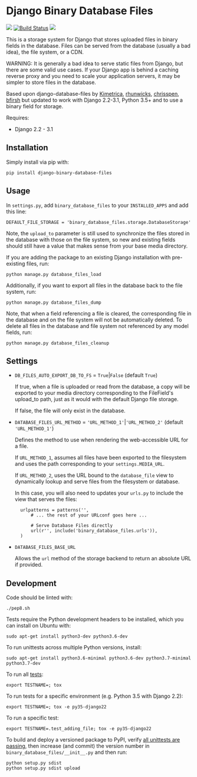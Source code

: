 Django Binary Database Files
============================

[![](https://img.shields.io/pypi/v/django-binary-database-files.svg)](https://pypi.python.org/pypi/django-binary-database-files) [![Build Status](https://img.shields.io/travis/kimetrica/django-binary-database-files.svg?branch=master)](https://travis-ci.org/kimetrica/django-binary-database-files/) [![](https://pyup.io/repos/github/kimetrica/django-binary-database-files/shield.svg)](https://pyup.io/repos/github/kimetrica/django-binary-database-files)

This is a storage system for Django that stores uploaded
files in binary fields in the database. Files can be served from the database
(usually a bad idea), the file system, or a CDN.

WARNING: It is generally a bad idea to serve static files from Django,
but there are some valid use cases. If your Django app is behind a caching
reverse proxy and you need to scale your application servers, it may be
simpler to store files in the database.

Based upon django-database-files by [Kimetrica](https://github.com/kimetrica/django-database-files), [rhunwicks](https://github.com/rhunwicks/django-database-files), [chrisspen](https://github.com/chrisspen/django-database-files-3000), [bfirsh](https://github.com/bfirsh/django-database-files) but updated to work with Django 2.2-3.1, Python 3.5+ and to use a binary field for storage.

Requires:

  * Django 2.2 - 3.1

Installation
------------

Simply install via pip with:

    pip install django-binary-database-files

Usage
-----

In `settings.py`, add `binary_database_files` to your `INSTALLED_APPS` and add
this line:

    DEFAULT_FILE_STORAGE = 'binary_database_files.storage.DatabaseStorage'

Note, the `upload_to` parameter is still used to synchronize the files stored
in the database with those on the file system, so new and existing fields
should still have a value that makes sense from your base media directory.

If you are adding the package to an existing Django installation with pre-existing
files, run:

    python manage.py database_files_load

Additionally, if you want to export all files in the database back to the file
system, run:

    python manage.py database_files_dump

Note, that when a field referencing a file is cleared, the corresponding file
in the database and on the file system will not be automatically deleted.
To delete all files in the database and file system not referenced by any model
fields, run:

    python manage.py database_files_cleanup

Settings
-------

* `DB_FILES_AUTO_EXPORT_DB_TO_FS` = `True`|`False` (default `True`)

    If true, when a file is uploaded or read from the database, a copy will be
    exported to your media directory corresponding to the FileField's upload_to
    path, just as it would with the default Django file storage.

    If false, the file will only exist in the database.

* `DATABASE_FILES_URL_METHOD` = `'URL_METHOD_1'`|`'URL_METHOD_2'` (default `'URL_METHOD_1'`)

    Defines the method to use when rendering the web-accessible URL for a file.

    If `URL_METHOD_1`, assumes all files have been exported to the filesystem and
    uses the path corresponding to your `settings.MEDIA_URL`.

    If `URL_METHOD_2`, uses the URL bound to the `database_file` view
    to dynamically lookup and serve files from the filesystem or database.

    In this case, you will also need to updates your `urls.py` to include the view
    that serves the files:

        urlpatterns = patterns('',
            # ... the rest of your URLconf goes here ...

            # Serve Database Files directly
            url(r'', include('binary_database_files.urls')),
        )

* `DATABASE_FILES_BASE_URL`

    Allows the `url` method of the storage backend to return an absolute URL if provided.


Development
-----------

Code should be linted with:

    ./pep8.sh

Tests require the Python development headers to be installed, which you can install on Ubuntu with:

    sudo apt-get install python3-dev python3.6-dev

To run unittests across multiple Python versions, install:

    sudo apt-get install python3.6-minimal python3.6-dev python3.7-minimal python3.7-dev

To run all [tests](http://tox.readthedocs.org/en/latest/):

    export TESTNAME=; tox

To run tests for a specific environment (e.g. Python 3.5 with Django 2.2):

    export TESTNAME=; tox -e py35-django22

To run a specific test:

    export TESTNAME=.test_adding_file; tox -e py35-django22

To build and deploy a versioned package to PyPI, verify [all unittests are passing](https://travis-ci.com/kimetrica/django-binary-database-files/), then increase (and commit) the version number in `binary_database_files/__init__.py` and then run:

    python setup.py sdist
    python setup.py sdist upload
